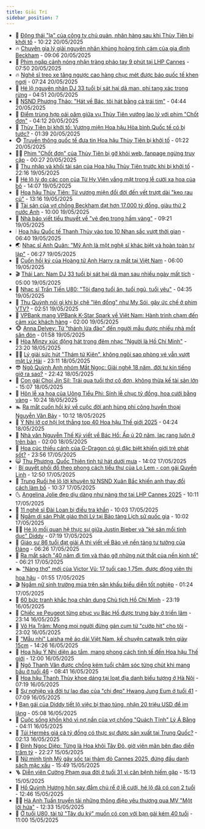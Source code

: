 ```yaml
---
title: Giải Trí
sidebar_position: 7
---
```


<!-- dantri-giai-tri:START -->
- 🤩 [Động thái &quot;lạ&quot; của công ty chủ quản, nhãn hàng sau khi Thùy Tiên bị khởi tố](https://dantri.com.vn/giai-tri/dong-thai-la-cua-cong-ty-chu-quan-nhan-hang-sau-khi-thuy-tien-bi-khoi-to-20250520163825511.htm) - 10:22 20/05/2025
- 🔥 [Chuyên gia lý giải nguyên nhân khủng hoảng tình cảm của gia đình Beckham](https://dantri.com.vn/giai-tri/chuyen-gia-ly-giai-nguyen-nhan-khung-hoang-tinh-cam-cua-gia-dinh-beckham-20250520105901434.htm) - 09:06 20/05/2025
- 🚀 [Phim ngập cảnh nóng nhận tràng pháo tay 9 phút tại LHP Cannes](https://dantri.com.vn/giai-tri/phim-ngap-canh-nong-nhan-trang-phao-tay-9-phut-tai-lhp-cannes-20250520113600667.htm) - 07:50 20/05/2025
- 🔥 [Nghệ sĩ treo xe tăng ngược cao hàng chục mét được báo quốc tế khen ngợi](https://dantri.com.vn/giai-tri/nghe-si-treo-xe-tang-nguoc-cao-hang-chuc-met-duoc-bao-quoc-te-khen-ngoi-20250520134232373.htm) - 07:24 20/05/2025
- 🌈 [Hé lộ nguyên nhân DJ 33 tuổi bị sát hại dã man, phi tang xác trong rừng](https://dantri.com.vn/giai-tri/he-lo-nguyen-nhan-dj-33-tuoi-bi-sat-hai-da-man-phi-tang-xac-trong-rung-20250520093902460.htm) - 04:51 20/05/2025
- 📝 [NSND Phương Thảo: &quot;Hát về Bác, tôi hát bằng cả trái tim&quot;](https://dantri.com.vn/giai-tri/nsnd-phuong-thao-hat-ve-bac-toi-hat-bang-ca-trai-tim-20250520110518807.htm) - 04:44 20/05/2025
- 💪 [Điểm trùng hợp oái oăm giữa vụ Thùy Tiên vướng lao lý với phim &quot;Chốt đơn&quot;](https://dantri.com.vn/giai-tri/diem-trung-hop-oai-oam-giua-vu-thuy-tien-vuong-lao-ly-voi-phim-chot-don-20250520061657034.htm) - 04:12 20/05/2025
- 🤡 [Thùy Tiên bị khởi tố: Vương miện Hoa hậu Hòa bình Quốc tế có bị tước?](https://dantri.com.vn/giai-tri/thuy-tien-bi-khoi-to-vuong-mien-hoa-hau-hoa-binh-quoc-te-co-bi-tuoc-20250519233436944.htm) - 01:39 20/05/2025
- 🐵 [Truyền thông quốc tế đưa tin Hoa hậu Thùy Tiên bị khởi tố](https://dantri.com.vn/giai-tri/truyen-thong-quoc-te-dua-tin-hoa-hau-thuy-tien-bi-khoi-to-20250519235758900.htm) - 01:22 20/05/2025
- 🧑‍🏫 [Phim &quot;Chốt đơn&quot; của Thùy Tiên bị gỡ khỏi web, fanpage ngừng truy cập](https://dantri.com.vn/giai-tri/phim-chot-don-cua-thuy-tien-bi-go-khoi-web-fanpage-ngung-truy-cap-20250520062518354.htm) - 00:27 20/05/2025
- 💂 [Thu nhập và khối tài sản của Hoa hậu Thùy Tiên trước khi bị khởi tố](https://dantri.com.vn/giai-tri/thu-nhap-va-khoi-tai-san-cua-hoa-hau-thuy-tien-truoc-khi-bi-khoi-to-20250408185804135.htm) - 22:16 19/05/2025
- 🤠 [Hé lộ lý do các con của Từ Hy Viên vắng mặt trong lễ cưới xa hoa của bố](https://dantri.com.vn/giai-tri/he-lo-ly-do-cac-con-cua-tu-hy-vien-vang-mat-trong-le-cuoi-xa-hoa-cua-bo-20250519153613284.htm) - 14:07 19/05/2025
- 🫶 [Hoa hậu Thùy Tiên: Từ vương miện đổi đời đến vết trượt dài &quot;kẹo rau củ&quot;](https://dantri.com.vn/giai-tri/hoa-hau-thuy-tien-tu-vuong-mien-doi-doi-den-vet-truot-dai-keo-rau-cu-20250409115056382.htm) - 13:16 19/05/2025
- 🦏 [Tài sản của vợ chồng Beckham đạt hơn 17.000 tỷ đồng, giàu thứ 2 nước Anh](https://dantri.com.vn/giai-tri/tai-san-cua-vo-chong-beckham-dat-hon-17000-ty-dong-giau-thu-2-nuoc-anh-20250519105521726.htm) - 10:00 19/05/2025
- 🧰 [Nhà báo viết tiểu thuyết về &quot;vẻ đẹp trong hầm vàng&quot;](https://dantri.com.vn/giai-tri/nha-bao-viet-tieu-thuyet-ve-ve-dep-trong-ham-vang-20250519160459395.htm) - 09:21 19/05/2025
- 🕯 [Hoa hậu Quốc tế Thanh Thủy vào top 10 Nhan sắc vượt thời gian](https://dantri.com.vn/giai-tri/hoa-hau-quoc-te-thanh-thuy-vao-top-10-nhan-sac-vuot-thoi-gian-20250519121635227.htm) - 06:40 19/05/2025
- 🌏 [Nhạc sĩ Anh Quân: &quot;Mỹ Anh là một nghệ sĩ khác biệt và hoàn toàn tự lập&quot;](https://dantri.com.vn/giai-tri/nhac-si-anh-quan-my-anh-la-mot-nghe-si-khac-biet-va-hoan-toan-tu-lap-20250519105609634.htm) - 06:27 19/05/2025
- 🌈 [Cuốn hồi ký của Hoàng tử Anh Harry ra mắt tại Việt Nam](https://dantri.com.vn/giai-tri/cuon-hoi-ky-cua-hoang-tu-anh-harry-ra-mat-tai-viet-nam-20250519125040789.htm) - 06:00 19/05/2025
- 🎬 [Thái Lan: Nam DJ 33 tuổi bị sát hại dã man sau nhiều ngày mất tích](https://dantri.com.vn/giai-tri/thai-lan-nam-dj-33-tuoi-bi-sat-hai-da-man-sau-nhieu-ngay-mat-tich-20250519101023553.htm) - 05:00 19/05/2025
- 👀 [Nhạc sĩ Trần Tiến U80: &quot;Tôi đang tuổi ăn, tuổi ngủ, tuổi yêu&quot;](https://dantri.com.vn/giai-tri/nhac-si-tran-tien-u80-toi-dang-tuoi-an-tuoi-ngu-tuoi-yeu-20250519110007093.htm) - 04:35 19/05/2025
- 🧰 [Thu Quỳnh nói gì khi bị chê &quot;lên đồng&quot; như My Sói, gây ức chế ở phim VTV?](https://dantri.com.vn/giai-tri/thu-quynh-noi-gi-khi-bi-che-len-dong-nhu-my-soi-gay-uc-che-o-phim-vtv-20250519013413892.htm) - 02:51 19/05/2025
- 🧰 [VPBank mang VPBank K-Star Spark về Việt Nam: Hành trình chạm đến cảm xúc khách hàng](https://dantri.com.vn/giai-tri/vpbank-mang-vpbank-k-star-spark-ve-viet-nam-hanh-trinh-cham-den-cam-xuc-khach-hang-20250519084056317.htm) - 02:00 19/05/2025
- 🐵 [Anna Delvey: Từ &quot;thánh lừa đảo&quot; đến người mẫu được nhiều nhà mốt săn đón](https://dantri.com.vn/giai-tri/anna-delvey-tu-thanh-lua-dao-den-nguoi-mau-duoc-nhieu-nha-mot-san-don-20250505120721707.htm) - 01:58 19/05/2025
- 🐘 [Hòa Minzy xúc động hát trong đêm nhạc &quot;Người là Hồ Chí Minh&quot;](https://dantri.com.vn/giai-tri/hoa-minzy-xuc-dong-hat-trong-dem-nhac-nguoi-la-ho-chi-minh-20250519002737030.htm) - 23:20 18/05/2025
- 🧑‍💻 [Lý giải sức hút &quot;Thám tử Kiên&quot;, không ngôi sao phòng vé vẫn vượt mặt Lý Hải](https://dantri.com.vn/giai-tri/ly-giai-suc-hut-tham-tu-kien-khong-ngoi-sao-phong-ve-van-vuot-mat-ly-hai-20250518162919530.htm) - 23:11 18/05/2025
- 😎 [Ngô Quỳnh Anh nhóm Mắt Ngọc: Giải nghệ 18 năm, đời tư kín tiếng giờ ra sao?](https://dantri.com.vn/giai-tri/ngo-quynh-anh-nhom-mat-ngoc-giai-nghe-18-nam-doi-tu-kin-tieng-gio-ra-sao-20250516223502752.htm) - 22:42 18/05/2025
- 🧰 [Con gái Choi Jin Sil: Trải qua tuổi thơ cô đơn, không thừa kế tài sản lớn](https://dantri.com.vn/giai-tri/con-gai-choi-jin-sil-trai-qua-tuoi-tho-co-don-khong-thua-ke-tai-san-lon-20250518175322874.htm) - 15:07 18/05/2025
- 🧰 [Hôn lễ xa hoa của Uông Tiểu Phi: Sính lễ chục tỷ đồng, hoa cưới bằng vàng](https://dantri.com.vn/giai-tri/hon-le-xa-hoa-cua-uong-tieu-phi-sinh-le-chuc-ty-dong-hoa-cuoi-bang-vang-20250518120810203.htm) - 10:24 18/05/2025
- 🏊 [Ra mắt cuốn hồi ký về cuộc đời anh hùng phi công huyền thoại Nguyễn Văn Bảy](https://dantri.com.vn/giai-tri/ra-mat-cuon-hoi-ky-ve-cuoc-doi-anh-hung-phi-cong-huyen-thoai-nguyen-van-bay-20250518153825591.htm) - 10:12 18/05/2025
- 🌋 [Ý Nhi lỡ cơ hội lọt thẳng top 40 Hoa hậu Thế giới 2025](https://dantri.com.vn/giai-tri/y-nhi-lo-co-hoi-lot-thang-top-40-hoa-hau-the-gioi-2025-20250518110313386.htm) - 04:24 18/05/2025
- 🔭 [Nhà văn Nguyễn Thế Kỷ viết về Bác Hồ: Ấp ủ 20 năm, lạc rang luôn ở trên bàn](https://dantri.com.vn/giai-tri/nha-van-nguyen-the-ky-viet-ve-bac-ho-ap-u-20-nam-lac-rang-luon-o-tren-ban-20250518015316756.htm) - 02:00 18/05/2025
- 📝 [Hoa cúc thiếu cánh của G-Dragon có gì đặc biệt khiến giới trẻ phát sốt?](https://dantri.com.vn/giai-tri/hoa-cuc-thieu-canh-cua-g-dragon-co-gi-dac-biet-khien-gioi-tre-phat-sot-20250517180058348.htm) - 23:56 17/05/2025
- 😺 [Thu Phương, Quốc Thiên tình tứ hát dưới mưa](https://dantri.com.vn/giai-tri/thu-phuong-quoc-thien-tinh-tu-hat-duoi-mua-20250517205627946.htm) - 14:02 17/05/2025
- 🕯 [Bí quyết phối đồ theo phong cách tiểu thư của Lọ Lem - con gái Quyền Linh](https://dantri.com.vn/giai-tri/bi-quyet-phoi-do-theo-phong-cach-tieu-thu-cua-lo-lem-con-gai-quyen-linh-20250515140317939.htm) - 12:50 17/05/2025
- 🦄 [Trung Ruồi hé lộ lời khuyên từ NSND Xuân Bắc khiến anh thay đổi cách làm bố](https://dantri.com.vn/giai-tri/trung-ruoi-he-lo-loi-khuyen-tu-nsnd-xuan-bac-khien-anh-thay-doi-cach-lam-bo-20250517163018961.htm) - 10:37 17/05/2025
- 🌜 [Angelina Jolie đẹp dịu dàng như nàng thơ tại LHP Cannes 2025](https://dantri.com.vn/giai-tri/angelina-jolie-dep-diu-dang-nhu-nang-tho-tai-lhp-cannes-2025-20250517105210855.htm) - 10:11 17/05/2025
- 👹 [11 nghệ sĩ Đài Loan bị điều tra khẩn](https://dantri.com.vn/giai-tri/11-nghe-si-dai-loan-bi-dieu-tra-khan-20250517162351612.htm) - 10:03 17/05/2025
- 🚀 [Ngắm di sản Phật giáo thời Lý tại Bảo tàng Lịch sử quốc gia](https://dantri.com.vn/giai-tri/ngam-di-san-phat-giao-thoi-ly-tai-bao-tang-lich-su-quoc-gia-20250517133643492.htm) - 10:02 17/05/2025
- 🧑‍💻 [Hé lộ mối quan hệ thực sự giữa Justin Bieber và &quot;kẻ săn mồi tình dục&quot; Diddy](https://dantri.com.vn/giai-tri/he-lo-moi-quan-he-thuc-su-giua-justin-bieber-va-ke-san-moi-tinh-duc-diddy-20250517120339612.htm) - 07:19 17/05/2025
- 🦩 [Giáo sư 86 tuổi đạt giải A thi viết về Bảo vệ nền tảng tư tưởng của Đảng](https://dantri.com.vn/giai-tri/giao-su-86-tuoi-dat-giai-a-thi-viet-ve-bao-ve-nen-tang-tu-tuong-cua-dang-20250516004637282.htm) - 06:26 17/05/2025
- 💫 [Ra mắt sách &quot;40 năm đi tìm và tháo gỡ những nút thắt của nền kinh tế&quot;](https://dantri.com.vn/giai-tri/ra-mat-sach-40-nam-di-tim-va-thao-go-nhung-nut-that-cua-nen-kinh-te-20250516235509699.htm) - 06:21 17/05/2025
- 🏊 [&quot;Nàng thơ&quot; mới của Victor Vũ: 17 tuổi cao 1,75m, được động viên thi hoa hậu](https://dantri.com.vn/giai-tri/nang-tho-moi-cua-victor-vu-17-tuoi-cao-175m-duoc-dong-vien-thi-hoa-hau-20250517012654400.htm) - 01:55 17/05/2025
- 🎬 [Ngắm nữ sinh trường múa trên sân khấu biểu diễn tốt nghiệp](https://dantri.com.vn/giai-tri/ngam-nu-sinh-truong-mua-tren-san-khau-bieu-dien-tot-nghiep-20250517081834413.htm) - 01:24 17/05/2025
- 💃 [60 bức tranh khắc họa chân dung Chủ tịch Hồ Chí Minh](https://dantri.com.vn/giai-tri/60-buc-tranh-khac-hoa-chan-dung-chu-tich-ho-chi-minh-20250516163210429.htm) - 23:19 16/05/2025
- 🌊 [Chiếc xe Peugeot từng phục vụ Bác Hồ được trưng bày ở triển lãm](https://dantri.com.vn/giai-tri/chiec-xe-peugeot-tung-phuc-vu-bac-ho-duoc-trung-bay-o-trien-lam-20250516160353748.htm) - 23:14 16/05/2025
- 🧰 [Võ Hạ Trâm: Mong mọi người đừng gán cụm từ &quot;cướp hit&quot; cho tôi](https://dantri.com.vn/giai-tri/vo-ha-tram-mong-moi-nguoi-dung-gan-cum-tu-cuop-hit-cho-toi-20250517000846094.htm) - 23:02 16/05/2025
- 🦣 [&quot;Mẫu nhí&quot; Laisha mê áo dài Việt Nam, kể chuyện catwalk trên giày 15cm](https://dantri.com.vn/giai-tri/mau-nhi-laisha-me-ao-dai-viet-nam-ke-chuyen-catwalk-tren-giay-15cm-20250515132358830.htm) - 14:26 16/05/2025
- 🥷 [Hoa hậu Ý Nhi diện áo tắm, mang phong cách tinh tế đến Hoa hậu Thế giới](https://dantri.com.vn/giai-tri/hoa-hau-y-nhi-dien-ao-tam-mang-phong-cach-tinh-te-den-hoa-hau-the-gioi-20250516123755812.htm) - 12:00 16/05/2025
- 🦏 [Ngô Thanh Vân được chồng kém tuổi chăm sóc từng chút khi mang bầu ở tuổi 46](https://dantri.com.vn/giai-tri/ngo-thanh-van-duoc-chong-kem-tuoi-cham-soc-tung-chut-khi-mang-bau-o-tuoi-46-20250516122834999.htm) - 08:41 16/05/2025
- 🫶 [Hoa hậu Thanh Thủy khoe dáng tại loạt địa danh biểu tượng ở Hà Nội](https://dantri.com.vn/giai-tri/hoa-hau-thanh-thuy-khoe-dang-tai-loat-dia-danh-bieu-tuong-o-ha-noi-20250516124010007.htm) - 07:19 16/05/2025
- 💼 [Sự nghiệp và đời tư lao đao của &quot;chị đẹp&quot; Hwang Jung Eum ở tuổi 41](https://dantri.com.vn/giai-tri/su-nghiep-va-doi-tu-lao-dao-cua-chi-dep-hwang-jung-eum-o-tuoi-41-20250516090902302.htm) - 07:09 16/05/2025
- 🕴 [Bạn gái của Diddy tiết lộ việc bị thao túng, nhận 20 triệu USD để im lặng](https://dantri.com.vn/giai-tri/ban-gai-cua-diddy-tiet-lo-viec-bi-thao-tung-nhan-20-trieu-usd-de-im-lang-20250516105323128.htm) - 05:08 16/05/2025
- 🐲 [Cuộc sống khốn khó vì nợ nần của vợ chồng &quot;Quách Tĩnh&quot; Lý Á Bằng](https://dantri.com.vn/giai-tri/cuoc-song-khon-kho-vi-no-nan-cua-vo-chong-quach-tinh-ly-a-bang-20250516100926923.htm) - 04:11 16/05/2025
- 🐘 [Túi Hermès giá cả tỷ đồng có thực sự được sản xuất tại Trung Quốc?](https://dantri.com.vn/giai-tri/tui-hermes-gia-ca-ty-dong-co-thuc-su-duoc-san-xuat-tai-trung-quoc-20250515124752234.htm) - 02:13 16/05/2025
- 🤭 [Đinh Ngọc Diệp: Từng là Hoa khôi Tây Đô, giờ viên mãn bên đạo diễn trăm tỷ](https://dantri.com.vn/giai-tri/dinh-ngoc-diep-tung-la-hoa-khoi-tay-do-gio-vien-man-ben-dao-dien-tram-ty-20250514084553653.htm) - 22:27 15/05/2025
- 💯 [Nữ minh tinh Mỹ gây sốc tại thảm đỏ Cannes 2025, đứng đầu danh sách mặc xấu](https://dantri.com.vn/giai-tri/nu-minh-tinh-my-gay-soc-tai-tham-do-cannes-2025-dung-dau-danh-sach-mac-xau-20250515155946052.htm) - 15:49 15/05/2025
- 🪜 [Diễn viên Cường Phạm qua đời ở tuổi 31 vì căn bệnh hiếm gặp](https://dantri.com.vn/giai-tri/dien-vien-cuong-pham-qua-doi-o-tuoi-31-vi-can-benh-hiem-gap-20250515220314782.htm) - 15:13 15/05/2025
- 👹 [Hồ Quỳnh Hương hôn say đắm chú rể ở lễ cưới, hé lộ đã có con 2 tuổi](https://dantri.com.vn/giai-tri/ho-quynh-huong-hon-say-dam-chu-re-o-le-cuoi-he-lo-da-co-con-2-tuoi-20250515192442015.htm) - 12:46 15/05/2025
- 🧑‍🏫 [Hà Anh Tuấn truyền tải những thông điệp yêu thương qua MV &quot;Một lời hứa&quot;](https://dantri.com.vn/giai-tri/ha-anh-tuan-truyen-tai-nhung-thong-diep-yeu-thuong-qua-mv-mot-loi-hua-20250515191902657.htm) - 12:33 15/05/2025
- 🐘 [Ở tuổi U80, tài tử &quot;Tây du ký&quot; muốn có con với bạn gái kém 40 tuổi](https://dantri.com.vn/giai-tri/o-tuoi-u80-tai-tu-tay-du-ky-muon-co-con-voi-ban-gai-kem-40-tuoi-20250515113525246.htm) - 11:00 15/05/2025<!-- dantri-giai-tri:END -->
